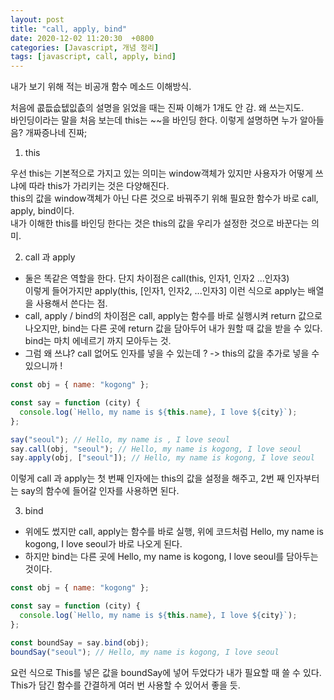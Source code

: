 ```yaml
---
layout: post
title: "call, apply, bind"
date: 2020-12-02 11:20:30  +0800
categories: [Javascript, 개념 정리]
tags: [javascript, call, apply, bind]
---
```


내가 보기 위해 적는 비공개 함수 메소드 이해방식.

처음에 콦듮슶텞잆츲의 설명을 읽었을 때는 진짜 이해가 1개도 안 감. 왜 쓰는지도.  
바인딩이라는 말을 처음 보는데 this는 ~~을 바인딩 한다. 이렇게 설명하면 누가 알아들음? 개짜증나네 진짜;

1. this

우선 this는 기본적으로 가지고 있는 의미는 window객체가 있지만 사용자가 어떻게 쓰냐에 따라 this가 가리키는 것은 다양해진다.  
this의 값을 window객체가 아닌 다른 것으로 바꿔주기 위해 필요한 함수가 바로 call, apply, bind이다.  
내가 이해한 this를 바인딩 한다는 것은 this의 값을 우리가 설정한 것으로 바꾼다는 의미.

2. call 과 apply

- 둘은 똑같은 역할을 한다. 단지 차이점은 call(this, 인자1, 인자2 ...인자3)  
  이렇게 들어가지만 apply(this, [인자1, 인자2, ...인자3] 이런 식으로 apply는 배열을 사용해서 쓴다는 점.
- call, apply / bind의 차이점은 call, apply는 함수를 바로 실행시켜 return 값으로 나오지만, bind는 다른 곳에 return 값을 담아두어 내가 원할 때 값을 받을 수 있다. bind는 마치 에네르기 까지 모아두는 것.
- 그럼 왜 쓰냐? call 없어도 인자를 넣을 수 있는데 ? -> this의 값을 추가로 넣을 수 있으니까 !

```js
const obj = { name: "kogong" };

const say = function (city) {
  console.log(`Hello, my name is ${this.name}, I love ${city}`);
};

say("seoul"); // Hello, my name is , I love seoul
say.call(obj, "seoul"); // Hello, my name is kogong, I love seoul
say.apply(obj, ["seoul"]); // Hello, my name is kogong, I love seoul
```

이렇게 call 과 apply는 첫 번째 인자에는 this의 값을 설정을 해주고, 2번 째 인자부터는 say의 함수에 들어갈 인자를 사용하면 된다.

3. bind

- 위에도 썼지만 call, apply는 함수를 바로 실행, 위에 코드처럼 Hello, my name is kogong, I love seoul가 바로 나오게 된다.
- 하지만 bind는 다른 곳에 Hello, my name is kogong, I love seoul를 담아두는 것이다.

```js
const obj = { name: "kogong" };

const say = function (city) {
  console.log(`Hello, my name is ${this.name}, I love ${city}`);
};

const boundSay = say.bind(obj);
boundSay("seoul"); // Hello, my name is kogong, I love seoul
```

요런 식으로 This를 넣은 값을 boundSay에 넣어 두었다가 내가 필요할 때 쓸 수 있다. This가 담긴 함수를 간결하게 여러 번 사용할 수 있어서 좋을 듯.
